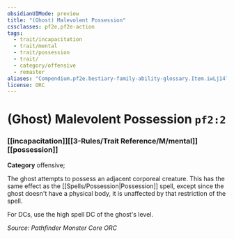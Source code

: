 ```yaml
---
obsidianUIMode: preview
title: "(Ghost) Malevolent Possession"
cssclasses: pf2e,pf2e-action
tags:
  - trait/incapacitation
  - trait/mental
  - trait/possession
  - trait/
  - category/offensive
  - remaster
aliases: "Compendium.pf2e.bestiary-family-ability-glossary.Item.iwLj14liESK5OBN8"
license: ORC
---
```

# (Ghost) Malevolent Possession `pf2:2`

### [[incapacitation]][[3-Rules/Trait Reference/M/mental]][[possession]]

**Category** offensive; 




The ghost attempts to possess an adjacent corporeal creature. This has the same effect as the [[Spells/Possession|Possession]] spell, except since the ghost doesn't have a physical body, it is unaffected by that restriction of the spell.

For DCs, use the high spell DC of the ghost's level.

*Source: Pathfinder Monster Core*
*ORC*